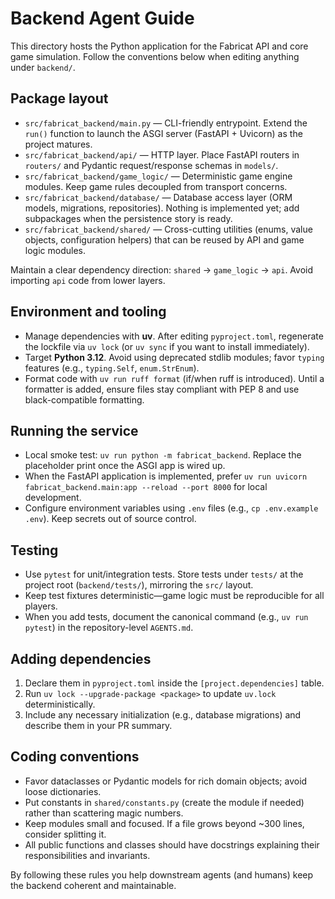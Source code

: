 # Backend Agent Guide

This directory hosts the Python application for the Fabricat API and core game simulation. Follow the conventions below when editing anything under `backend/`.

## Package layout
- `src/fabricat_backend/main.py` — CLI-friendly entrypoint. Extend the `run()` function to launch the ASGI server (FastAPI + Uvicorn) as the project matures.
- `src/fabricat_backend/api/` — HTTP layer. Place FastAPI routers in `routers/` and Pydantic request/response schemas in `models/`.
- `src/fabricat_backend/game_logic/` — Deterministic game engine modules. Keep game rules decoupled from transport concerns.
- `src/fabricat_backend/database/` — Database access layer (ORM models, migrations, repositories). Nothing is implemented yet; add subpackages when the persistence story is ready.
- `src/fabricat_backend/shared/` — Cross-cutting utilities (enums, value objects, configuration helpers) that can be reused by API and game logic modules.

Maintain a clear dependency direction: `shared` → `game_logic` → `api`. Avoid importing `api` code from lower layers.

## Environment and tooling
- Manage dependencies with **uv**. After editing `pyproject.toml`, regenerate the lockfile via `uv lock` (or `uv sync` if you want to install immediately).
- Target **Python 3.12**. Avoid using deprecated stdlib modules; favor `typing` features (e.g., `typing.Self`, `enum.StrEnum`).
- Format code with `uv run ruff format` (if/when ruff is introduced). Until a formatter is added, ensure files stay compliant with PEP 8 and use black-compatible formatting.

## Running the service
- Local smoke test: `uv run python -m fabricat_backend`. Replace the placeholder print once the ASGI app is wired up.
- When the FastAPI application is implemented, prefer `uv run uvicorn fabricat_backend.main:app --reload --port 8000` for local development.
- Configure environment variables using `.env` files (e.g., `cp .env.example .env`). Keep secrets out of source control.

## Testing
- Use `pytest` for unit/integration tests. Store tests under `tests/` at the project root (`backend/tests/`), mirroring the `src/` layout.
- Keep test fixtures deterministic—game logic must be reproducible for all players.
- When you add tests, document the canonical command (e.g., `uv run pytest`) in the repository-level `AGENTS.md`.

## Adding dependencies
1. Declare them in `pyproject.toml` inside the `[project.dependencies]` table.
2. Run `uv lock --upgrade-package <package>` to update `uv.lock` deterministically.
3. Include any necessary initialization (e.g., database migrations) and describe them in your PR summary.

## Coding conventions
- Favor dataclasses or Pydantic models for rich domain objects; avoid loose dictionaries.
- Put constants in `shared/constants.py` (create the module if needed) rather than scattering magic numbers.
- Keep modules small and focused. If a file grows beyond ~300 lines, consider splitting it.
- All public functions and classes should have docstrings explaining their responsibilities and invariants.

By following these rules you help downstream agents (and humans) keep the backend coherent and maintainable.
